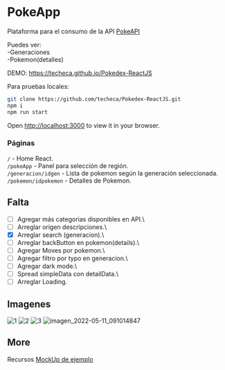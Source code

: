 # PokeApp

Plataforma para el consumo de la API [PokeAPI](https://pokeapi.co/)

Puedes ver:\
-Generaciones\
-Pokemon(detalles)

DEMO: https://techeca.github.io/Pokedex-ReactJS

Para pruebas locales:

```bash
git clone https://github.com/techeca/Pokedex-ReactJS.git
npm i
npm run start
```

Open [http://localhost:3000](http://localhost:3000) to view it in your browser.

### Páginas

`/` - Home React. \
`/pokeApp` - Panel para selección de región.\
`/generacion/idgen` - Lista de pokemon según la generación seleccionada.\
`/pokemon/idpokemon` - Detalles de Pokemon.

## Falta

- [ ] Agregar más categorias disponibles en API.\
- [ ] Arreglar origen descripciones.\
- [x] Arreglar search (generacion).\
- [ ] Arreglar backButton en pokemon(details).\
- [ ] Agregar Moves por pokemon.\
- [ ] Agregar filtro por typo en generacion.\
- [ ] Agregar dark mode.\
- [ ] Spread simpleData con detailData.\
- [ ] Arreglar Loading.

## Imagenes

![1](https://user-images.githubusercontent.com/53408118/167732055-760768df-d4b1-437f-8f09-ad5605d2b781.PNG)
![2](https://user-images.githubusercontent.com/53408118/167732057-22b52731-b8a5-445e-9782-b733e5a0d4a3.PNG)
![3](https://user-images.githubusercontent.com/53408118/167732058-aeccebd2-017c-4f2a-ac00-1cd36349ba65.PNG)
![imagen_2022-05-11_091014847](https://user-images.githubusercontent.com/53408118/167857745-fba2e945-4f10-45b8-9075-22c542bacf81.png)


## More

Recursos
[MockUp de ejemplo](https://www.figma.com/file/KEGlrZfL5UO3UxultQ5xh1/Pokédex-Figma-Card-Templates)
